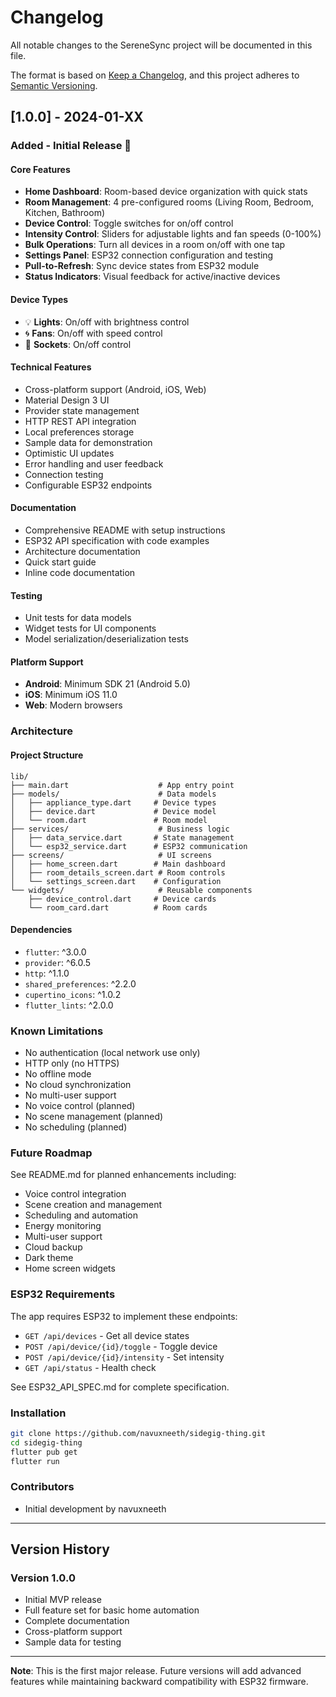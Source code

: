 # Changelog

All notable changes to the SereneSync project will be documented in this file.

The format is based on [Keep a Changelog](https://keepachangelog.com/en/1.0.0/),
and this project adheres to [Semantic Versioning](https://semver.org/spec/v2.0.0.html).

## [1.0.0] - 2024-01-XX

### Added - Initial Release 🎉

#### Core Features
- **Home Dashboard**: Room-based device organization with quick stats
- **Room Management**: 4 pre-configured rooms (Living Room, Bedroom, Kitchen, Bathroom)
- **Device Control**: Toggle switches for on/off control
- **Intensity Control**: Sliders for adjustable lights and fan speeds (0-100%)
- **Bulk Operations**: Turn all devices in a room on/off with one tap
- **Settings Panel**: ESP32 connection configuration and testing
- **Pull-to-Refresh**: Sync device states from ESP32 module
- **Status Indicators**: Visual feedback for active/inactive devices

#### Device Types
- 💡 **Lights**: On/off with brightness control
- 🌀 **Fans**: On/off with speed control
- 🔌 **Sockets**: On/off control

#### Technical Features
- Cross-platform support (Android, iOS, Web)
- Material Design 3 UI
- Provider state management
- HTTP REST API integration
- Local preferences storage
- Sample data for demonstration
- Optimistic UI updates
- Error handling and user feedback
- Connection testing
- Configurable ESP32 endpoints

#### Documentation
- Comprehensive README with setup instructions
- ESP32 API specification with code examples
- Architecture documentation
- Quick start guide
- Inline code documentation

#### Testing
- Unit tests for data models
- Widget tests for UI components
- Model serialization/deserialization tests

#### Platform Support
- **Android**: Minimum SDK 21 (Android 5.0)
- **iOS**: Minimum iOS 11.0
- **Web**: Modern browsers

### Architecture

#### Project Structure
```
lib/
├── main.dart                    # App entry point
├── models/                      # Data models
│   ├── appliance_type.dart     # Device types
│   ├── device.dart             # Device model
│   └── room.dart               # Room model
├── services/                    # Business logic
│   ├── data_service.dart       # State management
│   └── esp32_service.dart      # ESP32 communication
├── screens/                     # UI screens
│   ├── home_screen.dart        # Main dashboard
│   ├── room_details_screen.dart # Room controls
│   └── settings_screen.dart    # Configuration
└── widgets/                     # Reusable components
    ├── device_control.dart     # Device cards
    └── room_card.dart          # Room cards
```

#### Dependencies
- `flutter`: ^3.0.0
- `provider`: ^6.0.5
- `http`: ^1.1.0
- `shared_preferences`: ^2.2.0
- `cupertino_icons`: ^1.0.2
- `flutter_lints`: ^2.0.0

### Known Limitations

- No authentication (local network use only)
- HTTP only (no HTTPS)
- No offline mode
- No cloud synchronization
- No multi-user support
- No voice control (planned)
- No scene management (planned)
- No scheduling (planned)

### Future Roadmap

See README.md for planned enhancements including:
- Voice control integration
- Scene creation and management
- Scheduling and automation
- Energy monitoring
- Multi-user support
- Cloud backup
- Dark theme
- Home screen widgets

### ESP32 Requirements

The app requires ESP32 to implement these endpoints:
- `GET /api/devices` - Get all device states
- `POST /api/device/{id}/toggle` - Toggle device
- `POST /api/device/{id}/intensity` - Set intensity
- `GET /api/status` - Health check

See ESP32_API_SPEC.md for complete specification.

### Installation

```bash
git clone https://github.com/navuxneeth/sidegig-thing.git
cd sidegig-thing
flutter pub get
flutter run
```

### Contributors

- Initial development by navuxneeth

---

## Version History

### Version 1.0.0
- Initial MVP release
- Full feature set for basic home automation
- Complete documentation
- Cross-platform support
- Sample data for testing

---

**Note**: This is the first major release. Future versions will add advanced features while maintaining backward compatibility with ESP32 firmware.
